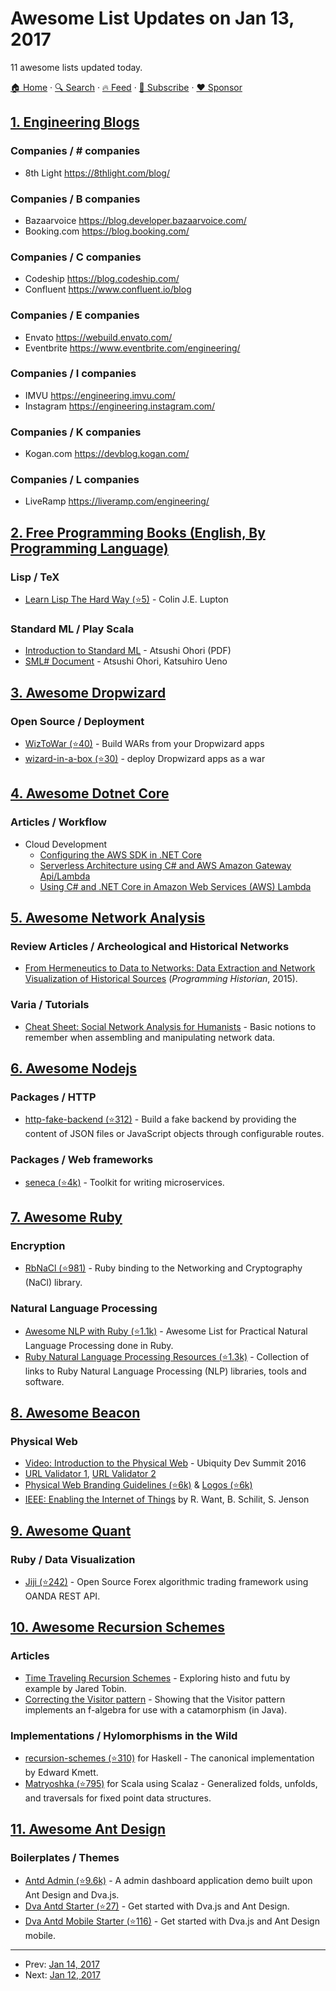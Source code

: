 # Awesome List Updates on Jan 13, 2017

11 awesome lists updated today.

[🏠 Home](/README.md) · [🔍 Search](https://www.trackawesomelist.com/search/) · [🔥 Feed](https://www.trackawesomelist.com/rss.xml) · [📮 Subscribe](https://trackawesomelist.us17.list-manage.com/subscribe?u=d2f0117aa829c83a63ec63c2f&id=36a103854c) · [❤️  Sponsor](https://github.com/sponsors/theowenyoung)



## [1. Engineering Blogs](/content/kilimchoi/engineering-blogs/README.md)

### Companies / \# companies

*   8th Light <https://8thlight.com/blog/>

### Companies / B companies

*   Bazaarvoice <https://blog.developer.bazaarvoice.com/>
*   Booking.com <https://blog.booking.com/>

### Companies / C companies

*   Codeship <https://blog.codeship.com/>
*   Confluent <https://www.confluent.io/blog>

### Companies / E companies

*   Envato <https://webuild.envato.com/>
*   Eventbrite <https://www.eventbrite.com/engineering/>

### Companies / I companies

*   IMVU <https://engineering.imvu.com/>
*   Instagram <https://engineering.instagram.com/>

### Companies / K companies

*   Kogan.com <https://devblog.kogan.com/>

### Companies / L companies

*   LiveRamp <https://liveramp.com/engineering/>

## [2. Free Programming Books (English, By Programming Language)](/content/EbookFoundation/free-programming-books/README.md)

### Lisp / TeX

*   [Learn Lisp The Hard Way (⭐5)](https://github.com/LispTO/llthw) - Colin J.E. Lupton

### Standard ML / Play Scala

*   [Introduction to Standard ML](http://www.pllab.riec.tohoku.ac.jp/smlsharp/smlIntroSlides.pdf) - Atsushi Ohori (PDF)
*   [SML# Document](http://www.pllab.riec.tohoku.ac.jp/smlsharp/docs/3.0/en/manual.xhtml) - Atsushi Ohori, Katsuhiro Ueno

## [3. Awesome Dropwizard](/content/stve/awesome-dropwizard/README.md)

### Open Source / Deployment

*   [WizToWar (⭐40)](https://github.com/twilio/wiztowar) - Build WARs from your Dropwizard apps
*   [wizard-in-a-box (⭐30)](https://github.com/rvs-fluid-it/wizard-in-a-box) - deploy Dropwizard apps as a war

## [4. Awesome Dotnet Core](/content/thangchung/awesome-dotnet-core/README.md)

### Articles / Workflow

*   Cloud Development
    *   [Configuring the AWS SDK in .NET Core](https://aws.amazon.com/blogs/developer/configuring-aws-sdk-with-net-core/)
    *   [Serverless Architecture using C# and AWS Amazon Gateway Api/Lambda](https://www.codeproject.com/Articles/1178781/Serverless-Architecture-using-Csharp-and-AWS-Amazo)
    *   [Using C# and .NET Core in Amazon Web Services (AWS) Lambda](https://aws.amazon.com/blogs/compute/announcing-c-sharp-support-for-aws-lambda/)

## [5. Awesome Network Analysis](/content/briatte/awesome-network-analysis/README.md)

### Review Articles / Archeological and Historical Networks

*   [From Hermeneutics to Data to Networks: Data Extraction and Network Visualization of Historical Sources](http://programminghistorian.org/lessons/creating-network-diagrams-from-historical-sources) (*Programming Historian*, 2015).

### Varia / Tutorials

*   [Cheat Sheet: Social Network Analysis for Humanists](https://cvcedhlab.hypotheses.org/106) - Basic notions to remember when assembling and manipulating network data.

## [6. Awesome Nodejs](/content/sindresorhus/awesome-nodejs/README.md)

### Packages / HTTP

*   [http-fake-backend (⭐312)](https://github.com/micromata/http-fake-backend) - Build a fake backend by providing the content of JSON files or JavaScript objects through configurable routes.

### Packages / Web frameworks

*   [seneca (⭐4k)](https://github.com/senecajs/seneca) - Toolkit for writing microservices.

## [7. Awesome Ruby](/content/markets/awesome-ruby/README.md)

### Encryption

*   [RbNaCl (⭐981)](https://github.com/cryptosphere/rbnacl) - Ruby binding to the Networking and Cryptography (NaCl) library.

### Natural Language Processing

*   [Awesome NLP with Ruby (⭐1.1k)](https://github.com/arbox/nlp-with-ruby) - Awesome List for Practical Natural Language Processing done in Ruby.
*   [Ruby Natural Language Processing Resources (⭐1.3k)](https://github.com/diasks2/ruby-nlp) - Collection of links to Ruby Natural Language Processing (NLP) libraries, tools and software.

## [8. Awesome Beacon](/content/rabschi/awesome-beacon/README.md)

### Physical Web

*   [Video: Introduction to the Physical Web](https://www.youtube.com/watch?v=w0XazPrh7r0) - Ubiquity Dev Summit 2016
*   [URL Validator 1](https://beaufortfrancois.github.io/sandbox/physical-web/url-validator/), [URL Validator 2](https://url-caster.appspot.com/webui)
*   [Physical Web Branding Guidelines (⭐6k)](https://github.com/google/physical-web/blob/master/documentation/branding_guidelines.md) & [Logos (⭐6k)](https://github.com/google/physical-web/tree/master/documentation/images/logo)
*   [IEEE: Enabling the Internet of Things](https://web.eecs.umich.edu/\~prabal/teaching/resources/eecs582/want15iot.pdf) by R. Want, B. Schilit, S. Jenson

## [9. Awesome Quant](/content/wilsonfreitas/awesome-quant/README.md)

### Ruby / Data Visualization

*   [Jiji (⭐242)](https://github.com/unageanu/jiji2) - Open Source Forex algorithmic trading framework using OANDA REST API.

## [10. Awesome Recursion Schemes](/content/passy/awesome-recursion-schemes/README.md)

### Articles

*   [Time Traveling Recursion Schemes](https://jtobin.io/time-traveling-recursion) - Exploring histo and futu by example by Jared Tobin.
*   [Correcting the Visitor pattern](http://logji.blogspot.co.uk/2012/02/correcting-visitor-pattern.html) - Showing that the Visitor pattern implements an f-algebra for use with a catamorphism (in Java).

### Implementations / Hylomorphisms in the Wild

*   [recursion-schemes (⭐310)](https://github.com/ekmett/recursion-schemes/) for
    Haskell - The canonical implementation by Edward Kmett.
*   [Matryoshka (⭐795)](https://github.com/slamdata/matryoshka) for Scala using Scalaz -
    Generalized folds, unfolds, and traversals for fixed point data structures.

## [11. Awesome Ant Design](/content/websemantics/awesome-ant-design/README.md)

### Boilerplates / Themes

*   [Antd Admin (⭐9.6k)](https://github.com/zuiidea/antd-admin) - A admin dashboard application demo built upon Ant Design and Dva.js.
*   [Dva Antd Starter (⭐27)](https://github.com/xlsdg/dva-antd-starter) - Get started with Dva.js and Ant Design.
*   [Dva Antd Mobile Starter (⭐116)](https://github.com/xlsdg/dva-antd-mobile-starter) - Get started with Dva.js and Ant Design mobile.

---

- Prev: [Jan 14, 2017](/content/2017/01/14/README.md)
- Next: [Jan 12, 2017](/content/2017/01/12/README.md)